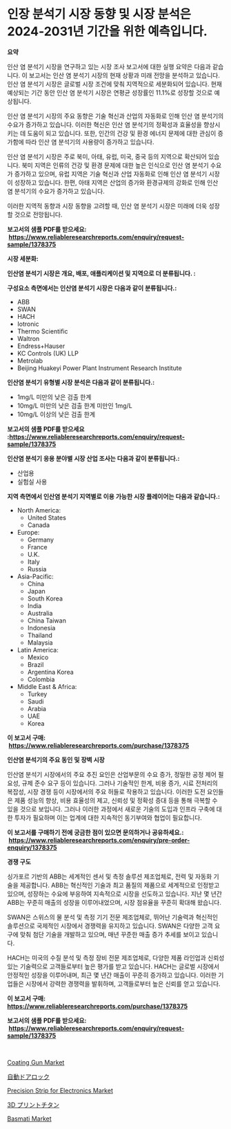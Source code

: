 <p><h1>인장 분석기 시장 동향 및 시장 분석은 2024-2031년 기간을 위한 예측입니다.</h1></p><p><strong>요약</strong></p>
<p><p>인산 염 분석기 시장을 연구하고 있는 시장 조사 보고서에 대한 실행 요약은 다음과 같습니다. 이 보고서는 인산 염 분석기 시장의 현재 상황과 미래 전망을 분석하고 있습니다. 인산 염 분석기 시장은 글로벌 시장 조건에 맞춰 지역적으로 세분화되어 있습니다. 현재 예상되는 기간 동안 인산 염 분석기 시장은 연평균 성장률인 11.1%로 성장할 것으로 예상됩니다.</p><p>인산 염 분석기 시장의 주요 동향은 기술 혁신과 산업의 자동화로 인해 인산 염 분석기의 수요가 증가하고 있습니다. 이러한 혁신은 인산 염 분석기의 정확성과 효율성을 향상시키는 데 도움이 되고 있습니다. 또한, 인간의 건강 및 환경 에너지 문제에 대한 관심이 증가함에 따라 인산 염 분석기의 사용량이 증가하고 있습니다.</p><p>인산 염 분석기 시장은 주로 북미, 아태, 유럽, 미국, 중국 등의 지역으로 확산되어 있습니다. 북미 지역은 인류의 건강 및 환경 문제에 대한 높은 인식으로 인산 염 분석기 수요가 증가하고 있으며, 유럽 지역은 기술 혁신과 산업 자동화로 인해 인산 염 분석기 시장이 성장하고 있습니다. 한편, 아태 지역은 산업의 증가와 환경규제의 강화로 인해 인산 염 분석기의 수요가 증가하고 있습니다.</p><p>이러한 지역적 동향과 시장 동향을 고려할 때, 인산 염 분석기 시장은 미래에 더욱 성장할 것으로 전망됩니다.</p></p>
<p><strong>보고서의 샘플 PDF를 받으세요: &nbsp;<a href="https://www.reliableresearchreports.com/enquiry/request-sample/1378375">https://www.reliableresearchreports.com/enquiry/request-sample/1378375</a></strong></p>
<p><strong>시장 세분화:</strong></p>
<p><strong> 인산염 분석기 시장은 개요, 배포, 애플리케이션 및 지역으로 더 분류됩니다. :</strong></p>
<p><strong>구성요소 측면에서는 인산염 분석기 시장은 다음과 같이 분류됩니다.:</strong></p>
<p><ul><li>ABB</li><li>SWAN</li><li>HACH</li><li>Iotronic</li><li>Thermo Scientific</li><li>Waltron</li><li>Endress+Hauser</li><li>KC Controls (UK) LLP</li><li>Metrolab</li><li>Beijing Huakeyi Power Plant Instrument Research Institute</li></ul></p>
<p><strong> 인산염 분석기 유형별 시장 분석은 다음과 같이 분류됩니다.:</strong></p>
<p><ul><li>1mg/L 미만의 낮은 검출 한계</li><li>10mg/L 미만의 낮은 검출 한계 미만인 1mg/L</li><li>10mg/L 이상의 낮은 검출 한계</li></ul></p>
<p><strong>보고서의 샘플 PDF를 받으세요 :<a href="https://www.reliableresearchreports.com/enquiry/request-sample/1378375">https://www.reliableresearchreports.com/enquiry/request-sample/1378375</a></strong></p>
<p><strong> 인산염 분석기 응용 분야별 시장 산업 조사는 다음과 같이 분류됩니다.:</strong></p>
<p><ul><li>산업용</li><li>실험실 사용</li></ul></p>
<p><strong>지역 측면에서 인산염 분석기 지역별로 이용 가능한 시장 플레이어는 다음과 같습니다.:</strong></p>
<p><ul>
    <li>
        North America:
        <ul>
            <li>United States</li>
            <li>Canada</li>
        </ul>
    </li>
    <li>
        Europe:
        <ul>
            <li>Germany</li>
            <li>France</li>
            <li>U.K.</li>
            <li>Italy</li>
            <li>Russia</li>
        </ul>
    </li>
    <li>
        Asia-Pacific:
        <ul>
            <li>China</li>
            <li>Japan</li>
            <li>South Korea</li>
            <li>India</li>
            <li>Australia</li>
            <li>China Taiwan</li>
            <li>Indonesia</li>
            <li>Thailand</li>
            <li>Malaysia</li>
        </ul>
    </li>
    <li>
        Latin America:
        <ul>
            <li>Mexico</li>
            <li>Brazil</li>
            <li>Argentina Korea</li>
            <li>Colombia</li>
        </ul>
    </li>
    <li>
        Middle East & Africa:
        <ul>
            <li>Turkey</li>
            <li>Saudi</li>
            <li>Arabia</li>
            <li>UAE</li>
            <li>Korea</li>
        </ul>
    </li>
    </ul></p>
<p><strong>이 보고서 구매: &nbsp;<a href="https://www.reliableresearchreports.com/purchase/1378375">https://www.reliableresearchreports.com/purchase/1378375</a></strong></p>
<p><strong>인산염 분석기의 주요 동인 및 장벽 시장</strong></p>
<p><p>인산염 분석기 시장에서의 주요 추진 요인은 산업부문의 수요 증가, 정밀한 공정 제어 필요성, 규제 준수 요구 등이 있습니다. 그러나 기술적인 한계, 비용 증가, 시료 전처리의 복잡성, 시장 경쟁 등이 시장에서의 주요 허들로 작용하고 있습니다. 이러한 도전 요인들은 제품 성능의 향상, 비용 효율성의 제고, 신뢰성 및 정확성 증대 등을 통해 극복할 수 있을 것으로 보입니다. 그러나 이러한 과정에서 새로운 기술의 도입과 인프라 구축에 대한 투자가 필요하며 이는 업계에 대한 지속적인 동기부여와 협업이 필요합니다.</p></p>
<p><strong>이 보고서를 구매하기 전에 궁금한 점이 있으면 문의하거나 공유하세요.: &nbsp;<a href="https://www.reliableresearchreports.com/enquiry/pre-order-enquiry/1378375">https://www.reliableresearchreports.com/enquiry/pre-order-enquiry/1378375</a></strong></p>
<p><strong>경쟁 구도</strong></p>
<p><p>싱가포르 기반의 ABB는 세계적인 센서 및 측정 솔루션 제조업체로, 전력 및 자동화 기술을 제공합니다. ABB는 혁신적인 기술과 최고 품질의 제품으로 세계적으로 인정받고 있으며, 성장하는 수요에 부응하여 지속적으로 시장을 선도하고 있습니다. 지난 몇 년간 ABB는 꾸준히 매출의 성장을 이루어내었으며, 시장 점유율을 꾸준히 확대해 왔습니다.</p><p>SWAN은 스위스의 물 분석 및 측정 기기 전문 제조업체로, 뛰어난 기술력과 혁신적인 솔루션으로 국제적인 시장에서 경쟁력을 유지하고 있습니다. SWAN은 다양한 고객 요구에 맞춰 첨단 기술을 개발하고 있으며, 매년 꾸준한 매출 증가 추세를 보이고 있습니다.</p><p>HACH는 미국의 수질 분석 및 측정 장비 전문 제조업체로, 다양한 제품 라인업과 신뢰성 있는 기술력으로 고객들로부터 높은 평가를 받고 있습니다. HACH는 글로벌 시장에서 안정적인 성장을 이루어내며, 최근 몇 년간 매출이 꾸준히 증가하고 있습니다. 이러한 기업들은 시장에서 강력한 경쟁력을 발휘하며, 고객들로부터 높은 신뢰를 얻고 있습니다.</p></p>
<p><strong>이 보고서 구매: &nbsp; <a href="https://www.reliableresearchreports.com/purchase/1378375">https://www.reliableresearchreports.com/purchase/1378375</a></strong></p>
<p><strong>보고서의 샘플 PDF를 받으세요: &nbsp;<a href="https://www.reliableresearchreports.com/enquiry/request-sample/1378375">https://www.reliableresearchreports.com/enquiry/request-sample/1378375</a></strong><strong></strong></p>
<p>&nbsp;</p>
<p><p><a href="https://issuu.com/reportprime-2/docs/coating-gun-market-size-2030.pptx">Coating Gun Market</a></p><p><a href="https://github.com/adcxff01450218/Market-Research-Report-List-1/blob/main/3199671803.md">自動ドアロック</a></p><p><a href="https://github.com/jhcraigie/Market-Research-Report-List-2/blob/main/precision-strip-for-electronics-market.md">Precision Strip for Electronics Market</a></p><p><a href="https://github.com/xnljig2898992/Market-Research-Report-List-1/blob/main/8238167802.md">3D プリントチタン</a></p><p><a href="https://issuu.com/reportprime-2/docs/basmati-market-size-2030.pptx">Basmati Market</a></p></p>